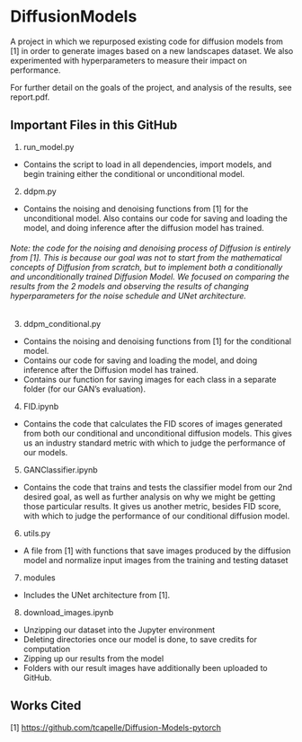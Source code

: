# DiffusionModels
A project in which we repurposed existing code for diffusion models from [1] in order to generate images based on a new landscapes dataset. We also experimented with hyperparameters to measure their impact on performance. 

For further detail on the goals of the project, and analysis of the results, see report.pdf.

## Important Files in this GitHub
1. run_model.py
 * Contains the script to load in all dependencies, import models, and begin training either the conditional or unconditional model.

2. ddpm.py
 * Contains the noising and denoising functions from [1] for the unconditional model. Also contains our code for saving and loading the model, and doing inference after the diffusion model has trained.

###### Note: the code for the noising and denoising process of Diffusion is entirely from [1]. This is because our goal was not to start from the mathematical concepts of Diffusion from scratch, but to implement both a conditionally and unconditionally trained Diffusion Model. We focused on comparing the results from the 2 models and observing the results of changing hyperparameters for the noise schedule and UNet architecture.

3. ddpm_conditional.py
 * Contains the noising and denoising functions from [1] for the conditional model.
 * Contains our code for saving and loading the model, and doing inference after the Diffusion model has trained.
 * Contains our function for saving images for each class in a separate folder (for our GAN’s evaluation).
 
4. FID.ipynb
 * Contains the code that calculates the FID scores of images generated from both our conditional and unconditional diffusion models. This gives us an industry standard metric with which to judge the performance of our models.

5. GANClassifier.ipynb
 * Contains the code that trains and tests the classifier model from our 2nd desired goal, as well as further analysis on why we might be getting those particular results. It gives us another metric, besides FID score, with which to judge the performance of our conditional diffusion model.
 
6. utils.py
 * A file from [1] with functions that save images produced by the diffusion model and normalize input images from the training and testing dataset

7. modules
 * Includes the UNet architecture from [1].

8. download_images.ipynb
 * Unzipping our dataset into the Jupyter environment
 * Deleting directories once our model is done, to save credits for computation
 * Zipping up our results from the model
 * Folders with our result images have additionally been uploaded to GitHub.

## Works Cited
[1] https://github.com/tcapelle/Diffusion-Models-pytorch
